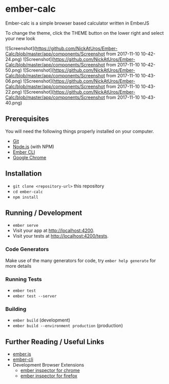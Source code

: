 # ember-calc

Ember-calc is a simple browser based calculator written in EmberJS

To change the theme, click the THEME button on the lower right and select
your new look

![Screenshot](https://github.com/NickAtUros/Ember-Calc/blob/master/app/components/Screenshot from 2017-11-10 10-42-24.png)
![Screenshot](https://github.com/NickAtUros/Ember-Calc/blob/master/app/components/Screenshot from 2017-11-10 10-42-50.png)
![Screenshot](https://github.com/NickAtUros/Ember-Calc/blob/master/app/components/Screenshot from 2017-11-10 10-43-06.png)
![Screenshot](https://github.com/NickAtUros/Ember-Calc/blob/master/app/components/Screenshot from 2017-11-10 10-43-22.png)
![Screenshot](https://github.com/NickAtUros/Ember-Calc/blob/master/app/components/Screenshot from 2017-11-10 10-43-40.png)

## Prerequisites

You will need the following things properly installed on your computer.

* [Git](https://git-scm.com/)
* [Node.js](https://nodejs.org/) (with NPM)
* [Ember CLI](https://ember-cli.com/)
* [Google Chrome](https://google.com/chrome/)


## Installation

* `git clone <repository-url>` this repository
* `cd ember-calc`
* `npm install`

## Running / Development

* `ember serve`
* Visit your app at [http://localhost:4200](http://localhost:4200).
* Visit your tests at [http://localhost:4200/tests](http://localhost:4200/tests).

### Code Generators

Make use of the many generators for code, try `ember help generate` for more details

### Running Tests

* `ember test`
* `ember test --server`

### Building

* `ember build` (development)
* `ember build --environment production` (production)


## Further Reading / Useful Links

* [ember.js](https://emberjs.com/)
* [ember-cli](https://ember-cli.com/)
* Development Browser Extensions
  * [ember inspector for chrome](https://chrome.google.com/webstore/detail/ember-inspector/bmdblncegkenkacieihfhpjfppoconhi)
  * [ember inspector for firefox](https://addons.mozilla.org/en-US/firefox/addon/ember-inspector/)
